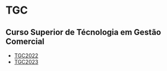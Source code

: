 # TGC

## Curso Superior de Técnologia em Gestão Comercial

- [TGC2022](tgc2022)
- [TGC2023](tgc2023)